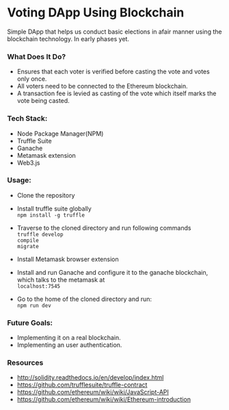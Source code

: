 # Voting DApp Using Blockchain

Simple DApp that helps us conduct basic elections in afair manner using the blockchain technology. In early phases yet. 

### What Does It Do?

* Ensures that each voter is verified before casting the vote and votes only once.
* All voters need to be connected to the Ethereum blockchain.
* A transaction fee is levied as casting of the vote which itself marks the vote being casted.

### Tech Stack:
* Node Package Manager(NPM)
* Truffle Suite
* Ganache
* Metamask extension
* Web3.js

### Usage:
* Clone the repository
* Install truffle suite globally <br /> 
    `npm install -g truffle` <br /> 
* Traverse to the cloned directory and run following commands <br /> 
     `truffle develop` <br /> 
     `compile` <br /> 
     `migrate` <br /> 
     
* Install Metamask browser extension
* Install and run Ganache and configure it to the ganache blockchain, which talks to the metamask at <br /> 
 `localhost:7545`<br /> 
* Go to the home of the cloned directory and run: <br /> 
 `npm run dev` <br /> 

### Future Goals:
* Implementing it on a real blockchain.
* Implementing an user authentication.


### Resources
* http://solidity.readthedocs.io/en/develop/index.html
* https://github.com/trufflesuite/truffle-contract
* https://github.com/ethereum/wiki/wiki/JavaScript-API
* https://github.com/ethereum/wiki/wiki/Ethereum-introduction
